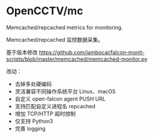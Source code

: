 # OpenCCTV/mc

Memcached/repcached metrics for monitoring. 

Memcached/repcached 监控数据采集。

基于版本修改 https://github.com/iambocai/falcon-monit-scripts/blob/master/memcached/memcached-monitor.py 

改动：
 - 去掉多处硬编码
  - 灵活兼容不同操作系统平台 Linux、macOS
  - 自定义 open-falcon agent PUSH URL
  - 支持匹配自定义进程名 repcached
 - 增加 TCP/HTTP 超时控制
 - 仅支持 Python3 
 - 完善 logging


